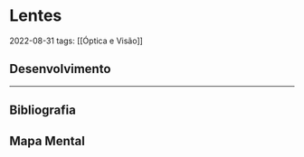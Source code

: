 # Lentes
2022-08-31
tags: [[Óptica e Visão]]

## Desenvolvimento

-----------------------------------------------
## Bibliografia
## Mapa Mental